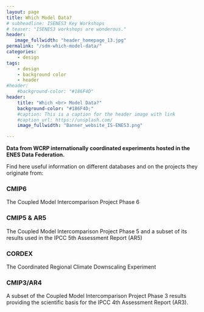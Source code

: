 ```yaml
---
layout: page
title: Which Model Data?
# subheadline: ISENES3 Key Workshops
# teaser: "ISENES3 workshops are wonderous."
header:
   image_fullwidth: "header_homepage_13.jpg"
permalink: "/sdm-which-model-data/"
categories:
    - design
tags:
    - design
    - background color
    - header
#header:
    #background-color: "#186F4D"
header:
    title: "Which <br> Model Data?"
    background-color: "#186F4D;"
    #caption: This is a caption for the header image with link
    #caption_url: https://unsplash.com/
    image_fullwidth: "Banner_website_IS-ENES3.png"

---
```


**Data from WCRP internationally coordinated experiments hosted in the ENES Data Federation.**

Find here useful information on different databases and on the projects they originate from:

### CMIP6
The Coupled Model Intercomparison Project Phase 6

### CMIP5 & AR5
The Coupled Model Intercomparison Project Phase 5 and a subset of its results used in the IPCC 5th Assessment Report (AR5)

### CORDEX
The Coordinated Regional Climate Downscaling Experiment

### CMIP3/AR4
A subset of the Coupled Model Intercomparison Project Phase 3 results providing the scientific basis for the IPCC 4th Assessment Report (AR3).
